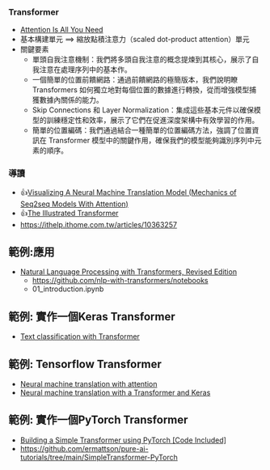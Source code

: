 ### Transformer
- [Attention Is All You Need](https://arxiv.org/abs/1706.03762)
- 基本構建單元 ==> 縮放點積注意力（scaled dot-product attention）單元
- 關鍵要素
  - 單頭自我注意機制：我們將多頭自我注意的概念提煉到其核心，展示了自我注意在處理序列中的基本作。
  - 一個簡單的位置前饋網路：通過前饋網路的極簡版本，我們說明瞭 Transformers 如何獨立地對每個位置的數據進行轉換，從而增強模型捕獲數據內關係的能力。
  - Skip Connections 和 Layer Normalization：集成這些基本元件以確保模型的訓練穩定性和效率，展示了它們在促進深度架構中有效學習的作用。
  - 簡單的位置編碼：我們通過結合一種簡單的位置編碼方法，強調了位置資訊在 Transformer 模型中的關鍵作用，確保我們的模型能夠識別序列中元素的順序。 

### 導讀
- 👍[Visualizing A Neural Machine Translation Model (Mechanics of Seq2seq Models With Attention)](https://jalammar.github.io/visualizing-neural-machine-translation-mechanics-of-seq2seq-models-with-attention/)
- 👍[The Illustrated Transformer](https://jalammar.github.io/illustrated-transformer/)
- https://ithelp.ithome.com.tw/articles/10363257

## 範例:應用
- [Natural Language Processing with Transformers, Revised Edition](https://learning.oreilly.com/library/view/natural-language-processing/9781098136789/)
   - https://github.com/nlp-with-transformers/notebooks
   - 01_introduction.ipynb

## 範例: 實作一個Keras Transformer
- [Text classification with Transformer](https://keras.io/examples/nlp/text_classification_with_transformer/)

## 範例: Tensorflow  Transformer
- [Neural machine translation with attention](https://www.tensorflow.org/text/tutorials/nmt_with_attention)
- [Neural machine translation with a Transformer and Keras](https://www.tensorflow.org/text/tutorials/transformer)
## 範例: 實作一個PyTorch Transformer
- [Building a Simple Transformer using PyTorch [Code Included]](https://pureai.substack.com/p/building-a-simple-transformer-using-pytorch)
- https://github.com/ermattson/pure-ai-tutorials/tree/main/SimpleTransformer-PyTorch
